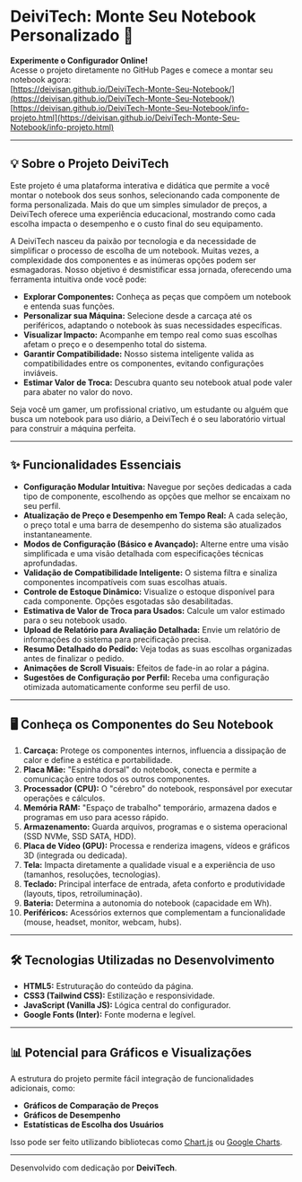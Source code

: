 # DeiviTech: Monte Seu Notebook Personalizado 🚀

**Experimente o Configurador Online!**  
Acesse o projeto diretamente no GitHub Pages e comece a montar seu notebook agora:  
[https://deivisan.github.io/DeiviTech-Monte-Seu-Notebook/](https://deivisan.github.io/DeiviTech-Monte-Seu-Notebook/)
[https://deivisan.github.io/DeiviTech-Monte-Seu-Notebook/info-projeto.html](https://deivisan.github.io/DeiviTech-Monte-Seu-Notebook/info-projeto.html)

---

## 💡 Sobre o Projeto DeiviTech

Este projeto é uma plataforma interativa e didática que permite a você montar o notebook dos seus sonhos, selecionando cada componente de forma personalizada. Mais do que um simples simulador de preços, a DeiviTech oferece uma experiência educacional, mostrando como cada escolha impacta o desempenho e o custo final do seu equipamento.

A DeiviTech nasceu da paixão por tecnologia e da necessidade de simplificar o processo de escolha de um notebook. Muitas vezes, a complexidade dos componentes e as inúmeras opções podem ser esmagadoras. Nosso objetivo é desmistificar essa jornada, oferecendo uma ferramenta intuitiva onde você pode:

- **Explorar Componentes:** Conheça as peças que compõem um notebook e entenda suas funções.
- **Personalizar sua Máquina:** Selecione desde a carcaça até os periféricos, adaptando o notebook às suas necessidades específicas.
- **Visualizar Impacto:** Acompanhe em tempo real como suas escolhas afetam o preço e o desempenho total do sistema.
- **Garantir Compatibilidade:** Nosso sistema inteligente valida as compatibilidades entre os componentes, evitando configurações inviáveis.
- **Estimar Valor de Troca:** Descubra quanto seu notebook atual pode valer para abater no valor do novo.

Seja você um gamer, um profissional criativo, um estudante ou alguém que busca um notebook para uso diário, a DeiviTech é o seu laboratório virtual para construir a máquina perfeita.

---

## ✨ Funcionalidades Essenciais

- **Configuração Modular Intuitiva:** Navegue por seções dedicadas a cada tipo de componente, escolhendo as opções que melhor se encaixam no seu perfil.
- **Atualização de Preço e Desempenho em Tempo Real:** A cada seleção, o preço total e uma barra de desempenho do sistema são atualizados instantaneamente.
- **Modos de Configuração (Básico e Avançado):** Alterne entre uma visão simplificada e uma visão detalhada com especificações técnicas aprofundadas.
- **Validação de Compatibilidade Inteligente:** O sistema filtra e sinaliza componentes incompatíveis com suas escolhas atuais.
- **Controle de Estoque Dinâmico:** Visualize o estoque disponível para cada componente. Opções esgotadas são desabilitadas.
- **Estimativa de Valor de Troca para Usados:** Calcule um valor estimado para o seu notebook usado.
- **Upload de Relatório para Avaliação Detalhada:** Envie um relatório de informações do sistema para precificação precisa.
- **Resumo Detalhado do Pedido:** Veja todas as suas escolhas organizadas antes de finalizar o pedido.
- **Animações de Scroll Visuais:** Efeitos de fade-in ao rolar a página.
- **Sugestões de Configuração por Perfil:** Receba uma configuração otimizada automaticamente conforme seu perfil de uso.

---

## 🖥️ Conheça os Componentes do Seu Notebook

1. **Carcaça:** Protege os componentes internos, influencia a dissipação de calor e define a estética e portabilidade.
2. **Placa Mãe:** "Espinha dorsal" do notebook, conecta e permite a comunicação entre todos os outros componentes.
3. **Processador (CPU):** O "cérebro" do notebook, responsável por executar operações e cálculos.
4. **Memória RAM:** "Espaço de trabalho" temporário, armazena dados e programas em uso para acesso rápido.
5. **Armazenamento:** Guarda arquivos, programas e o sistema operacional (SSD NVMe, SSD SATA, HDD).
6. **Placa de Vídeo (GPU):** Processa e renderiza imagens, vídeos e gráficos 3D (integrada ou dedicada).
7. **Tela:** Impacta diretamente a qualidade visual e a experiência de uso (tamanhos, resoluções, tecnologias).
8. **Teclado:** Principal interface de entrada, afeta conforto e produtividade (layouts, tipos, retroiluminação).
9. **Bateria:** Determina a autonomia do notebook (capacidade em Wh).
10. **Periféricos:** Acessórios externos que complementam a funcionalidade (mouse, headset, monitor, webcam, hubs).

---

## 🛠️ Tecnologias Utilizadas no Desenvolvimento

- **HTML5:** Estruturação do conteúdo da página.
- **CSS3 (Tailwind CSS):** Estilização e responsividade.
- **JavaScript (Vanilla JS):** Lógica central do configurador.
- **Google Fonts (Inter):** Fonte moderna e legível.

---

## 📊 Potencial para Gráficos e Visualizações

A estrutura do projeto permite fácil integração de funcionalidades adicionais, como:

- **Gráficos de Comparação de Preços**
- **Gráficos de Desempenho**
- **Estatísticas de Escolha dos Usuários**

Isso pode ser feito utilizando bibliotecas como [Chart.js](https://www.chartjs.org/) ou [Google Charts](https://developers.google.com/chart).

---

Desenvolvido com dedicação por **DeiviTech**.
